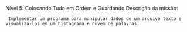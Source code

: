 Nível 5: Colocando Tudo em Ordem e Guardando
Descrição da missão:

     Implementar um programa para manipular dados de um arquivo texto e visualizá-los em um histograma e nuvem de palavras.

